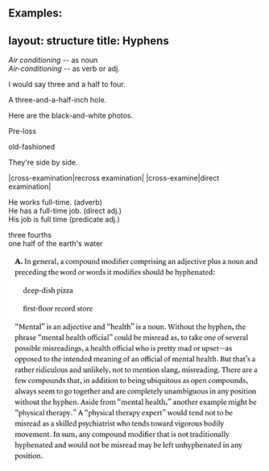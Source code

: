 Examples:  
---
layout: structure
title: Hyphens
---

*Air conditioning* -- as noun  
*Air-conditioning* -- as verb or adj.  

I would say three and a half to four.  

A three-and-a-half-inch hole.  

Here are the black-and-white photos.  

Pre-loss  

old-fashioned  

They're side by side.  

|cross-examination|recross examination|
|cross-examine|direct examination|  

He works full-time. (adverb)  
He has a full-time job. (direct adj.)  
His job is full time (predicate adj.)  

three fourths  
one half of the earth's water  




![My image Name](/assets/images/mental-health-issue----hyphen.jpg)